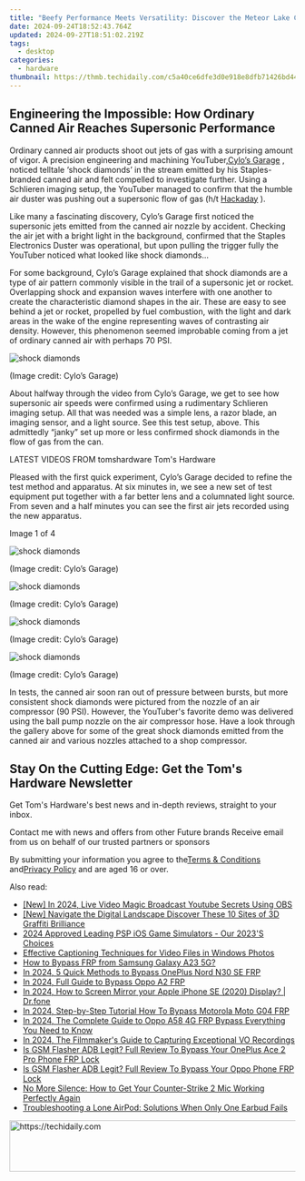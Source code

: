 ```yaml
---
title: "Beefy Performance Meets Versatility: Discover the Meteor Lake Core-Based Mini PC with External Graphics & Internal Power Solutions - Beelink GTi14"
date: 2024-09-24T18:52:43.764Z
updated: 2024-09-27T18:51:02.219Z
tags:
  - desktop
categories:
  - hardware
thumbnail: https://thmb.techidaily.com/c5a40ce6dfe3d0e918e8dfb71426bd44117e8ee24ff85257e3a0b7e2c37dbd29.jpg
---
```


## Engineering the Impossible: How Ordinary Canned Air Reaches Supersonic Performance

Ordinary canned air products shoot out jets of gas with a surprising amount of vigor. A precision engineering and machining YouTuber,[Cylo’s Garage](https://www.youtube.com/watch?v=DfYlLns0els) , noticed telltale ‘shock diamonds’ in the stream emitted by his Staples-branded canned air and felt compelled to investigate further. Using a Schlieren imaging setup, the YouTuber managed to confirm that the humble air duster was pushing out a supersonic flow of gas (h/t [Hackaday](https://hackaday.com/2024/02/18/canned-air-is-unexpectedly-supersonic/) ).

 Like many a fascinating discovery, Cylo’s Garage first noticed the supersonic jets emitted from the canned air nozzle by accident. Checking the air jet with a bright light in the background, confirmed that the Staples Electronics Duster was operational, but upon pulling the trigger fully the YouTuber noticed what looked like shock diamonds...

 For some background, Cylo’s Garage explained that shock diamonds are a type of air pattern commonly visible in the trail of a supersonic jet or rocket. Overlapping shock and expansion waves interfere with one another to create the characteristic diamond shapes in the air. These are easy to see behind a jet or rocket, propelled by fuel combustion, with the light and dark areas in the wake of the engine representing waves of contrasting air density. However, this phenomenon seemed improbable coming from a jet of ordinary canned air with perhaps 70 PSI.

![shock diamonds](https://cdn.mos.cms.futurecdn.net/wMGjjqj2ttbEB8vS7vxPqW-320-80.jpg)

 (Image credit: Cylo’s Garage)

 About halfway through the video from Cylo’s Garage, we get to see how supersonic air speeds were confirmed using a rudimentary Schlieren imaging setup. All that was needed was a simple lens, a razor blade, an imaging sensor, and a light source. See this test setup, above. This admittedly “janky” set up more or less confirmed shock diamonds in the flow of gas from the can.

 LATEST VIDEOS FROM tomshardware Tom's Hardware

 Pleased with the first quick experiment, Cylo’s Garage decided to refine the test method and apparatus. At six minutes in, we see a new set of test equipment put together with a far better lens and a columnated light source. From seven and a half minutes you can see the first air jets recorded using the new apparatus.

 Image 1 of 4

![shock diamonds](https://vanilla.futurecdn.net/cyclingnews/media/img/missing-image.svg)

 (Image credit: Cylo’s Garage)

![shock diamonds](https://vanilla.futurecdn.net/cyclingnews/media/img/missing-image.svg)

 (Image credit: Cylo’s Garage)

![shock diamonds](https://vanilla.futurecdn.net/cyclingnews/media/img/missing-image.svg)

 (Image credit: Cylo’s Garage)

![shock diamonds](https://vanilla.futurecdn.net/cyclingnews/media/img/missing-image.svg)

 (Image credit: Cylo’s Garage)

 In tests, the canned air soon ran out of pressure between bursts, but more consistent shock diamonds were pictured from the nozzle of an air compressor (90 PSI). However, the YouTuber's favorite demo was delivered using the ball pump nozzle on the air compressor hose. Have a look through the gallery above for some of the great shock diamonds emitted from the canned air and various nozzles attached to a shop compressor.

## Stay On the Cutting Edge: Get the Tom's Hardware Newsletter

 Get Tom's Hardware's best news and in-depth reviews, straight to your inbox.

 Contact me with news and offers from other Future brands  Receive email from us on behalf of our trusted partners or sponsors

 By submitting your information you agree to the[Terms & Conditions](https://futureplc.com/terms-conditions/) and[Privacy Policy](https://futureplc.com/privacy-policy/) and are aged 16 or over.

<ins class="adsbygoogle"
     style="display:block"
     data-ad-format="autorelaxed"
     data-ad-client="ca-pub-7571918770474297"
     data-ad-slot="1223367746"></ins>

<ins class="adsbygoogle"
     style="display:block"
     data-ad-client="ca-pub-7571918770474297"
     data-ad-slot="8358498916"
     data-ad-format="auto"
     data-full-width-responsive="true"></ins>

<span class="atpl-alsoreadstyle">Also read:</span>
<div><ul>
<li><a href="https://youtube-blog.techidaily.com/n-2024-live-video-magic-broadcast-youtube-secrets-using-obs/"><u>[New] In 2024, Live Video Magic Broadcast Youtube Secrets Using OBS</u></a></li>
<li><a href="https://extra-approaches.techidaily.com/new-navigate-the-digital-landscape-discover-these-10-sites-of-3d-graffiti-brilliance/"><u>[New] Navigate the Digital Landscape Discover These 10 Sites of 3D Graffiti Brilliance</u></a></li>
<li><a href="https://screen-capture.techidaily.com/2024-approved-leading-psp-ios-game-simulators-our-2023s-choices/"><u>2024 Approved Leading PSP iOS Game Simulators - Our 2023'S Choices</u></a></li>
<li><a href="https://extra-information.techidaily.com/effective-captioning-techniques-for-video-files-in-windows-photos/"><u>Effective Captioning Techniques for Video Files in Windows Photos</u></a></li>
<li><a href="https://android-frp.techidaily.com/how-to-bypass-frp-from-samsung-galaxy-a23-5g-by-drfone-android/"><u>How to Bypass FRP from Samsung Galaxy A23 5G?</u></a></li>
<li><a href="https://android-frp.techidaily.com/in-2024-5-quick-methods-to-bypass-oneplus-nord-n30-se-frp-by-drfone-android/"><u>In 2024, 5 Quick Methods to Bypass OnePlus Nord N30 SE FRP</u></a></li>
<li><a href="https://android-frp.techidaily.com/in-2024-full-guide-to-bypass-oppo-a2-frp-by-drfone-android/"><u>In 2024, Full Guide to Bypass Oppo A2 FRP</u></a></li>
<li><a href="https://screen-mirror.techidaily.com/in-2024-how-to-screen-mirror-your-apple-iphone-se-2020-display-drfone-by-drfone-ios/"><u>In 2024, How to Screen Mirror your Apple iPhone SE (2020) Display? | Dr.fone</u></a></li>
<li><a href="https://android-frp.techidaily.com/in-2024-step-by-step-tutorial-how-to-bypass-motorola-moto-g04-frp-by-drfone-android/"><u>In 2024, Step-by-Step Tutorial How To Bypass Motorola Moto G04 FRP</u></a></li>
<li><a href="https://android-frp.techidaily.com/in-2024-the-complete-guide-to-oppo-a58-4g-frp-bypass-everything-you-need-to-know-by-drfone-android/"><u>In 2024, The Complete Guide to Oppo A58 4G FRP Bypass Everything You Need to Know</u></a></li>
<li><a href="https://screen-capture.techidaily.com/in-2024-the-filmmakers-guide-to-capturing-exceptional-vo-recordings/"><u>In 2024, The Filmmaker's Guide to Capturing Exceptional VO Recordings</u></a></li>
<li><a href="https://android-frp.techidaily.com/is-gsm-flasher-adb-legit-full-review-to-bypass-your-oneplus-ace-2-pro-phone-frp-lock-by-drfone-android/"><u>Is GSM Flasher ADB Legit? Full Review To Bypass Your OnePlus Ace 2 Pro Phone FRP Lock</u></a></li>
<li><a href="https://android-frp.techidaily.com/is-gsm-flasher-adb-legit-full-review-to-bypass-your-oppo-phone-frp-lock-by-drfone-android/"><u>Is GSM Flasher ADB Legit? Full Review To Bypass Your Oppo Phone FRP Lock</u></a></li>
<li><a href="https://sound-issues.techidaily.com/no-more-silence-how-to-get-your-counter-strike-2-mic-working-perfectly-again/"><u>No More Silence: How to Get Your Counter-Strike 2 Mic Working Perfectly Again</u></a></li>
<li><a href="https://fox-that.techidaily.com/troubleshooting-a-lone-airpod-solutions-when-only-one-earbud-fails/"><u>Troubleshooting a Lone AirPod: Solutions When Only One Earbud Fails</u></a></li>
</ul></div>

<!-- affiliate ads begin -->
<a href="https://appsumo.8odi.net/c/5597632/2037474/7443" target="_top" id="2037474">
  <img src="//a.impactradius-go.com/display-ad/7443-2037474" border="0" alt="https://techidaily.com" width="728" height="90"/>
</a>
<img height="0" width="0" src="https://appsumo.8odi.net/i/5597632/2037474/7443" style="position:absolute;visibility:hidden;" border="0" />
<!-- affiliate ads end -->

